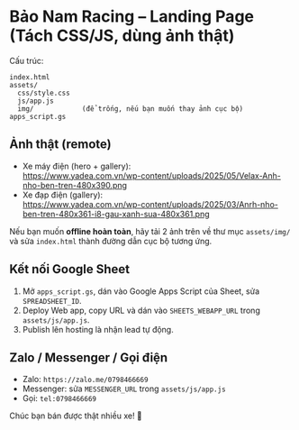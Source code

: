 # Bảo Nam Racing – Landing Page (Tách CSS/JS, dùng ảnh thật)

Cấu trúc:
```
index.html
assets/
  css/style.css
  js/app.js
  img/            (để trống, nếu bạn muốn thay ảnh cục bộ)
apps_script.gs
```

## Ảnh thật (remote)
- Xe máy điện (hero + gallery):  
  https://www.yadea.com.vn/wp-content/uploads/2025/05/Velax-Anh-nho-ben-tren-480x390.png
- Xe đạp điện (gallery):  
  https://www.yadea.com.vn/wp-content/uploads/2025/03/Anrh-nho-ben-tren-480x361-i8-gau-xanh-sua-480x361.png

Nếu bạn muốn **offline hoàn toàn**, hãy tải 2 ảnh trên về thư mục `assets/img/` và sửa `index.html` thành đường dẫn cục bộ tương ứng.

## Kết nối Google Sheet
1. Mở `apps_script.gs`, dán vào Google Apps Script của Sheet, sửa `SPREADSHEET_ID`.
2. Deploy Web app, copy URL và dán vào `SHEETS_WEBAPP_URL` trong `assets/js/app.js`.
3. Publish lên hosting là nhận lead tự động.

## Zalo / Messenger / Gọi điện
- Zalo: `https://zalo.me/0798466669`
- Messenger: sửa `MESSENGER_URL` trong `assets/js/app.js`
- Gọi: `tel:0798466669`

Chúc bạn bán được thật nhiều xe! 🚀
